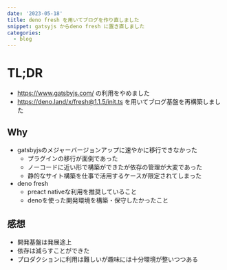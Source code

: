 ```yaml
---
date: '2023-05-18'
title: deno fresh を用いてブログを作り直しました
snippet: gatsyjs からdeno fresh に置き直しました
categories:
  - blog
---
```


# TL;DR

- <https://www.gatsbyjs.com/> の利用をやめました
- <https://deno.land/x/fresh@1.1.5/init.ts> を用いてブログ基盤を再構築しました

## Why

- gatsbyjsのメジャーバージョンアップに速やかに移行できなかった
  - プラグインの移行が面倒であった
  - ノーコードに近い形で構築ができたが依存の管理が大変であった
  - 静的なサイト構築を仕事で活用するケースが限定されてしまった
- deno fresh
  - preact nativeな利用を推奨していること
  - denoを使った開発環境を構築・保守したかったこと

## 感想

- 開発基盤は発展途上
- 依存は減らすことができた
- プロダクションに利用は難しいが趣味には十分環境が整いつつある
